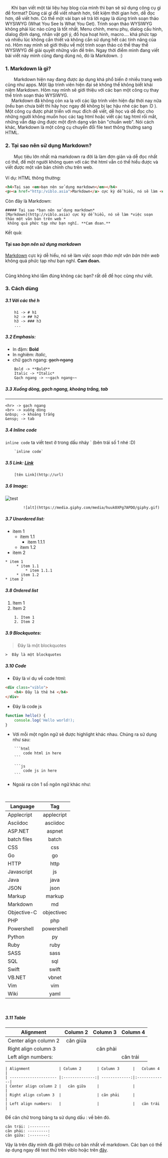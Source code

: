 &nbsp;&nbsp;&nbsp;&nbsp; Khi bạn viết một tài liệu hay blog của mình thì bạn sẽ sử dụng công cụ gì để format? Dùng cái gì để viết nhanh hơn, tiết kiệm thời gian hơn, dễ đọc hơn, dễ viết hơn. Có thể một vài bạn sẽ trả lời ngay là dùng trình soạn thảo WYSIWYG (What You See Is What You Get). Trình soạn thảo WYSIWYG không phải lúc nào cũng là tốt nhất.  Menu chính, menu phụ, dialog cấu hình, dialog định dạng, nhân vật gợi ý, đồ họa hoạt hình, macro.... khá phức tạp và nhiều lúc không cần thiết và không cần sử dụng hết các tính năng của nó. Hôm nay mình sẽ giới thiệu về một trình soạn thảo có thể thay thế WYSIWYG để giải quyết những vấn đề trên. Ngay thời điểm mình đang viết bài viết này mình cũng đang dùng nó, đó là Markdown. :)

### 1. Markdown là gì?
&nbsp;&nbsp; &nbsp;&nbsp;&nbsp; Markdown hiện nay đang được áp dụng khá phổ biến ở nhiều trang web cũng như apps. Một lập trình viên hiện đại sẽ không thể không biết khái niệm Markdown. Hôm nay mình sẽ giới thiệu với các bạn một công cụ thay thế trình soạn thảo WYSIWYG.  <br>
&nbsp;&nbsp;&nbsp;&nbsp; Markdown đã không còn xa lạ với các lập trình viên hiện đại thời nay nữa (nếu bạn chưa biết thì hãy học ngay để không bị lạc hậu nhé các bạn :D ). Một công cụ được phát triển với mục đích dễ viết, dễ học và dễ đọc cho những người không muốn học các tag html hoặc viết các tag html rối mắt, những vẫn đáp ứng được một định dạng văn bản "chuẩn web". Nói cách khác, Markdown là một công cụ chuyển đổi file text thông thường sang HTML. <br>

### 2. Tại sao nên sử dụng Markdown?
&nbsp;&nbsp; &nbsp;&nbsp;&nbsp; Mục tiêu lớn nhất mà markdown ra đời là làm đơn giản và dễ đọc nhất có thể, để một người không quen với các thẻ html vẫn có thể hiểu được và viết được một văn bản chỉnh chu trên web.
<br><br>Ví dụ: 
HTML thông thường:
```html
<h4>Tại sao <em>bạn nên sử dụng markdown</em></h4>
<p><a href="http:/viblo.asia">Markdown</a> cực kỳ dễ hiểu, nó sẽ làm <em>việc soạn thảo một văn bản trên web</em> không quá phức tạp như bạn nghĩ. <strong>Cam đoan.</strong></p>
```
Còn đây là Markdown:
```
##### Tại sao *bạn nên sử dụng markdown*
[Markdown](http://viblo.asia) cực kỳ dễ hiểu, nó sẽ làm *việc soạn thảo một văn bản trên web *
 không quá phức tạp như bạn nghĩ. **Cam đoan.**
```

Kết quả: <br>
#### Tại sao *bạn nên sử dụng markdown*
[Markdown](http://viblo.asia) cực kỳ dễ hiểu, nó sẽ làm *việc soạn thảo một văn bản trên web*
 không quá phức tạp như bạn nghĩ. **Cam đoan.**
 
 <br> Cũng không khó lắm đúng không các bạn? rất dễ để học cũng như viết.
 ### 3. Cách dùng
##### 3.1 Với các thẻ h <br>
 ```
     h1 -> # h1
     h2 -> ## h2
     h3 -> ### h3
     ...
 ```
##### 3.2 Emphasis: 
  - In đậm: **Bold** <br>
  - In  nghiêm: *Italic*,<br>
  - chữ gạch ngang: ~~gạch ngang~~ <br>
```
    Bold -> **Bold**
    Italic -> *Italic*
    Gạch ngang -> ~~gạch ngang~~
```
##### 3.3 Xuống dòng, gạch ngang, khoảng trắng, tab
<hr>

```
<hr> -> gạch ngang
<br> -> xuống dòng
&nbsp; -> khoảng trắng
&ensp; -> tab

```
##### 3.4 Inline code 
`inline code` ta viết text ở trong dấu nháy ` (bên trái số 1 nhé :D)
```
    `inline code`
```
##### 3.5 Link: [Link](http://~)
```
    [tên Link](http://url)
```
##### 3.6 Image:  <br>
![test](https://media.giphy.com/media/huuk0XPg7APDO/giphy.gif)
```
    	![alt](https://media.giphy.com/media/huuk0XPg7APDO/giphy.gif)
```

##### 3.7 Unordered list:
* item 1
    * item 1.1
        * item 1.1.1
    * item 1.2
* item 2
```
* item 1
     * item 1.1
         * item 1.1.1
     * item 1.2
* item 2
```

##### 3.8 Ordered list

1. Item 1
2. Item 2
 
 ```
     1. Item 1
     2. Item 2
 ```
##### 3.9 Blockquotes: 
> Đây là một blockquotes

```
>  Đây là một blockquotes
```
##### 3.10 Code
- Đây là ví dụ về code html:
```html
<div class="viblo">
    <h4> Đây là thẻ h4 </h4>
</div>
```
- Đây là code js
```js
function hello() {
    console.log('Hello world!);
}
```
- Với mỗi một ngôn ngữ sẽ được highlight khác nhau. Chúng ra sử dụng như sau:
```
    ```html
        code html in here
    ```
    
    ```js
        code js in here
    ```
```

- Ngoài ra còn 1 số ngôn ngữ khác như:
<div align="center"  style="text-align: center;">

<br>

|Language              |Tag                |
|-------------------------|:-----------------:|
|      Applecript       |applecript      |
|    Asciidoc             |asciidoc  |
|   ASP.NET             |aspnet   |
|   batch files          |batch   |
|   CSS   |   css   |
|   Go	   |   go   |
|  HTTP    |   http   |
|  Javascript    |   js   |
|   Java   |   java   |
|  JSON    |   json   |
|  Markup    |   markup   |
|  Markdown    |   md   |
|  Objective-C    |   objectivec   |
|  PHP    |   php   |
|  Powershell    |   powershell   |
|  Python    |  py    |
|  Ruby    |   ruby   |
|  SASS    |    sass  |
|  SQL    |  sql    |
|  Swift    |    swift  |
|   VB.NET   |   vbnet   |
|   Vim   |   vim   |
|   Wiki   |   yaml   |
 
</div>
<br>

##### 3.11 Table

| Alignment             | Column 2       | Column 3      |   Column 4   |
| --------------------- |:--------------:| -------------:|:-------------|
| Center align column 2 |   căn giữa     |               |              |
| Right align column 3  |                | căn phải      |              |
| Left align numbers:   |                |               |   căn trái   |

```
| Alignment             | Column 2       | Column 3      |   Column 4   |
| --------------------- |:--------------:| -------------:|:-------------|
| Center align column 2 |   căn giữa     |               |              |
| Right align column 3  |                | căn phải      |              |
| Left align numbers:   |                |               |   căn trái   |
```

Để căn chữ trong bảng ta sử dụng dấu : về bên đó.
```
căn trái: :---------
căn phải: ---------:
căn giữa: :--------:
```
Vậy là trên đây mình đã giới thiệu cơ bản nhất về markdown. Các bạn có thể áp dụng ngay để test thử trên viblo hoặc trên [đây](https://stackedit.io/app#).
